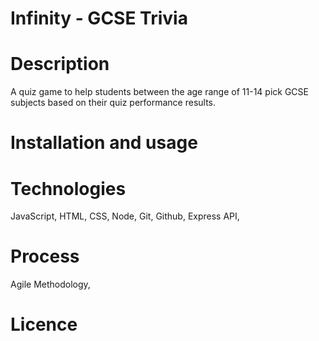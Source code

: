 # Infinity - GCSE Trivia 

# Description
A quiz game to help students between the age range of 11-14 pick GCSE subjects based on their quiz performance results. 

# Installation and usage 

# Technologies
JavaScript, HTML, CSS, Node, Git, Github, Express API, 

# Process
Agile Methodology, 

# Licence